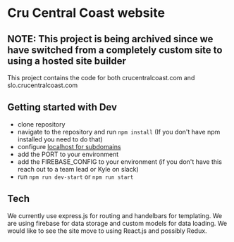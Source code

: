 # Cru Central Coast website

## NOTE: This project is being archived since we have switched from a completely custom site to using a hosted site builder

This project contains the code for both crucentralcoast.com and slo.crucentralcoast.com

## Getting started with Dev

 - clone repository
 - navigate to the repository and run `npm install` (If you don't have npm installed you need to do that)
 - configure [localhost for subdomains](https://stackoverflow.com/questions/19016553/add-subdomain-to-localhost-url)
 - add the PORT to your environment
 - add the FIREBASE_CONFIG to your environment (if you don't have this reach out to a team lead or Kyle on slack)
 - run `npm run dev-start` or `npm run start`

## Tech

We currently use express.js for routing and handelbars for templating. We are using firebase for data storage and custom models for data loading. We would like to see the site move to using React.js and possibly Redux.
